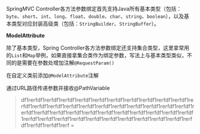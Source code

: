 SpringMVC Controller各方法参数绑定首先支持Java所有基本类型（包括： `byte`、`short`、`int`、`long`、`float`、`double`、`char`、`string`、`boolean`），以及基本类型对应封装高级类（包括：`StringBuilder`、`StringBuffer`）。

**ModelAttribute**

除了基本类型，Spring Controller各方法参数绑定还支持集合类型，这里拿常用的`List`和`Map`举例，如果直接拿集合类作为绑定参数，写法上与基本类型类似，不同的是需要在参数处增加注解`@RequestParam()`



在自定义类前添加`@ModelAttribute`注解





通过URL路径传递参数并接收@PathVariable

> df1rerfdf1rerfdf1rerfdf1rerfdf1rerfdf1rerfdf1rerfdf1rerfdf1rerfdf1rerfdf1rerfdf1rerfdf1rerfdf1rerfdf1rerfdf1rerfdf1rerfdf1rerfdf1rerfdf1rerfdf1rerfdf1rerfdf1rerfdf1rerfdf1rerfdf1rerfdf1rerfdf1rerfdf1rerfdf1rerfdf1rerfdf1rerfdf1rerfdf1rerfdf1rerfdf1rerfdf1rerfdf1rerfdf1rerfdf1rerfdf1rerfdf1rerfdf1rerfdf1rerfdf1rerfdf1rerf
=







